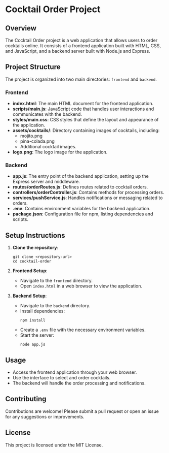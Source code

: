 # Cocktail Order Project

## Overview
The Cocktail Order project is a web application that allows users to order cocktails online. It consists of a frontend application built with HTML, CSS, and JavaScript, and a backend server built with Node.js and Express.

## Project Structure
The project is organized into two main directories: `frontend` and `backend`.

### Frontend
- **index.html**: The main HTML document for the frontend application.
- **scripts/main.js**: JavaScript code that handles user interactions and communicates with the backend.
- **styles/main.css**: CSS styles that define the layout and appearance of the application.
- **assets/cocktails/**: Directory containing images of cocktails, including:
  - mojito.png
  - pina-colada.png
  - Additional cocktail images.
- **logo.png**: The logo image for the application.

### Backend
- **app.js**: The entry point of the backend application, setting up the Express server and middleware.
- **routes/orderRoutes.js**: Defines routes related to cocktail orders.
- **controllers/orderController.js**: Contains methods for processing orders.
- **services/pushService.js**: Handles notifications or messaging related to orders.
- **.env**: Contains environment variables for the backend application.
- **package.json**: Configuration file for npm, listing dependencies and scripts.

## Setup Instructions
1. **Clone the repository**:
   ```
   git clone <repository-url>
   cd cocktail-order
   ```

2. **Frontend Setup**:
   - Navigate to the `frontend` directory.
   - Open `index.html` in a web browser to view the application.

3. **Backend Setup**:
   - Navigate to the `backend` directory.
   - Install dependencies:
     ```
     npm install
     ```
   - Create a `.env` file with the necessary environment variables.
   - Start the server:
     ```
     node app.js
     ```

## Usage
- Access the frontend application through your web browser.
- Use the interface to select and order cocktails.
- The backend will handle the order processing and notifications.

## Contributing
Contributions are welcome! Please submit a pull request or open an issue for any suggestions or improvements.

## License
This project is licensed under the MIT License.